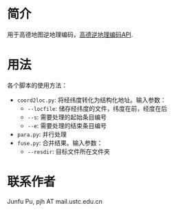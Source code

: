 # 简介
用于高德地图逆地理编码，[高德逆地理编码API](https://lbs.amap.com/api/webservice/guide/api/georegeo).

# 用法
各个脚本的使用方法：
* `coord2loc.py`: 将经纬度转化为结构化地址。输入参数：
    * `--locfile`: 储存经纬度的文件，纬度在前，经度在后
    * `--s`: 需要处理的起始条目编号
    * `--e`: 需要处理的结束条目编号
* `para.py`: 并行处理
* `fuse.py`: 合并结果。输入参数：
    * `--resdir`: 目标文件所在文件夹

# 联系作者
Junfu Pu, pjh AT mail.ustc.edu.cn
